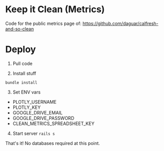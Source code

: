 # Keep it Clean (Metrics)
Code for the public metrics page of: https://github.com/daguar/calfresh-and-so-clean

# Deploy

1) Pull code

2) Install stuff

`bundle install`

3) Set ENV vars

- PLOTLY_USERNAME
- PLOTLY_KEY
- GOOGLE_DRIVE_EMAIL
- GOOGLE_DRIVE_PASSWORD
- CLEAN_METRICS_SPREADSHEET_KEY

4) Start server
`rails s`

That's it! No databases required at this point.